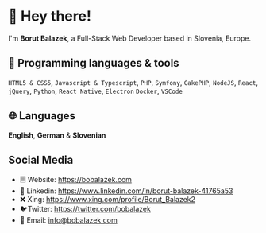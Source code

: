 # 👋 Hey there!

I'm **Borut Balazek**, a Full-Stack Web Developer based in Slovenia, Europe.

## 🔨 Programming languages & tools

`HTML5 & CSS5`, `Javascript & Typescript`, `PHP`, `Symfony`, `CakePHP`, `NodeJS`, `React`, `jQuery`, `Python`, `React Native`, `Electron` `Docker`, `VSCode`

## 🌐 Languages

**English**, **German** & **Slovenian**

## Social Media

* 🗏 Website: https://bobalazek.com
* 💼 Linkedin: https://www.linkedin.com/in/borut-balazek-41765a53
* ❌ Xing: https://www.xing.com/profile/Borut_Balazek2
* 🐦Twitter: https://twitter.com/bobalazek
* 📧 Email: info@bobalazek.com
